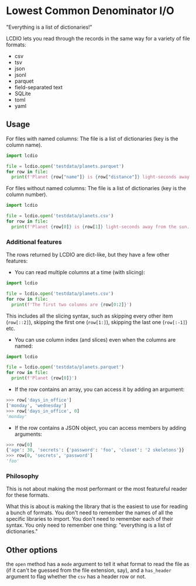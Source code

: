 # Lowest Common Denominator I/O

"Everything is a list of dictionaries!"

LCDIO lets you read through the records in the same way for 
a variety of file formats:

- csv
- tsv
- json
- jsonl
- parquet
- field-separated text
- SQLite
- toml
- yaml


## Usage

For files with named columns: The file is a list of dictionaries (key is the column name).

```python
import lcdio

file = lcdio.open('testdata/planets.parquet')
for row in file:
  print(f'Planet {row["name"]} is {row["distance"]} light-seconds away from the sun.')
```

For files without named columns: The file is a list of dictionaries (key is the column number).

```python
import lcdio

file = lcdio.open('testdata/planets.csv')
for row in file:
  print(f'Planet {row[0]} is {row[1]} light-seconds away from the sun.')
```

### Additional features

The rows returned by LCDIO are dict-like, but they have a few other features:

- You can read multiple columns at a time (with slicing):

```python
import lcdio

file = lcdio.open('testdata/planets.csv')
for row in file:
  print(f'The first two columns are {row[0:2]}')
```

This includes all the slicing syntax, such as skipping every other item (`row[::2]`), skipping the first one (`row[1:]`), skipping the last one (`row[:-1]`) etc.

- You can use column index (and slices) even when the columns are named:

```python
import lcdio

file = lcdio.open('testdata/planets.parquet')
for row in file:
  print(f'Planet {row[0]}')
```

- If the row contains an array, you can access it by adding an argument:

```python
>>> row['days_in_office']
['monday', 'wednesday']
>>> row['days_in_office', 0]
'monday'
```

- If the row contains a JSON object, you can access members by adding arguments:

```python
>>> row[0]
{'age': 30, 'secrets': {'password': 'foo', 'closet': '2 skeletons'}}
>>> row[0, 'secrets', 'password']
'foo'
```


### Philosophy

This is not about making the most performant or the most featureful reader for these formats.

What this is about is making the library that is the easiest to use for reading a bunch of formats.
You don't need to remember the names of all the specific libraries to import. You don't need to remember
each of their syntax. 
You only need to remember one thing: "everything is a list of dictionaries."


## Other options

the `open` method has a `mode` argument to tell it what format to read the file as (if it can't be guessed from the file extension, say), and a `has_header` argument to flag whether the `csv` has a header row or not.


